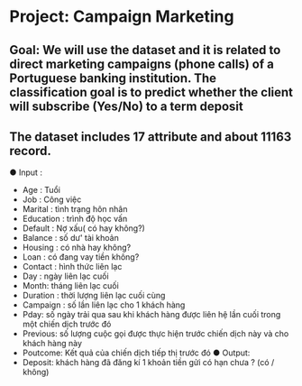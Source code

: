 # Project: Campaign Marketing
## Goal: We will use the dataset and it is related to direct marketing campaigns (phone calls) of a Portuguese banking institution. The classification goal is to predict whether the client will subscribe (Yes/No) to a term deposit
## The dataset includes 17 attribute and about 11163 record.
●	Input :
-	Age : Tuổi
-	Job : Công việc
-	Marital : tình trạng hôn nhân
-	Education : trình độ học vấn
-	Default : Nợ xấu( có hay không?)
-	Balance : số dư' tài khoản
-	Housing : có nhà hay không?
-	Loan : có đang vay tiền không?
-	Contact : hình thức liên lạc
-	Day : ngày liên lạc cuối
-	Month: tháng liên lạc cuối
-	Duration : thời lượng liên lạc cuối cùng
-	Campaign : số lần liên lạc cho 1 khách hàng
-	Pday: số ngày trải qua sau khi khách hàng được liên hệ lần cuối trong một chiến dịch trước đó
-	Previous: số lượng cuộc gọi được thực hiện trước chiến dịch này và cho khách hàng này
-	Poutcome: Kết quả của chiến dịch tiếp thị trước đó
●	Output:
- Deposit: khách hàng đã đăng kí 1 khoản tiền gửi có hạn chưa ? (có / không)
